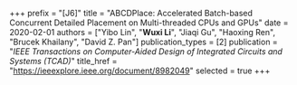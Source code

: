 +++
prefix = "[J6]"
title = "ABCDPlace: Accelerated Batch-based Concurrent Detailed Placement on Multi-threaded CPUs and GPUs"
date = 2020-02-01
authors = ["Yibo Lin", "**Wuxi Li**", "Jiaqi Gu", "Haoxing Ren", "Brucek Khailany", "David Z. Pan"]
publication_types = [2]
publication = "*IEEE Transactions on Computer-Aided Design of Integrated Circuits and Systems (TCAD)*"
title_href = "https://ieeexplore.ieee.org/document/8982049"
selected = true
+++
